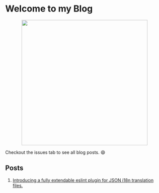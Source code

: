 # Welcome to my Blog

<p align="center">
  <img src="https://user-images.githubusercontent.com/1103708/60845620-8767a000-a1a2-11e9-8aa8-50dfdab0033b.png" width="400"/>
</p>

Checkout the issues tab to see all blog posts. :smile:

## Posts
1. [Introducing a fully extendable eslint plugin for JSON i18n translation files.](https://github.com/mayank23/blog/issues/1)

